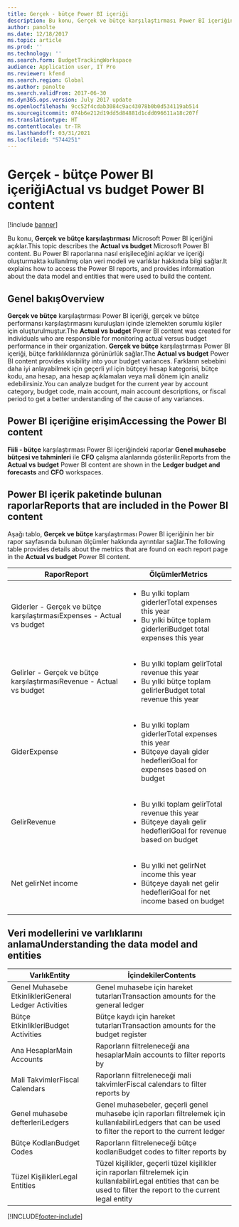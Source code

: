 ```yaml
---
title: Gerçek - bütçe Power BI içeriği
description: Bu konu, Gerçek ve bütçe karşılaştırması Power BI içeriğini açıklar. Raporlara nasıl erişileceğini açıklar ve veri modeli hakkında bilgi sağlar.
author: panolte
ms.date: 12/18/2017
ms.topic: article
ms.prod: ''
ms.technology: ''
ms.search.form: BudgetTrackingWorkspace
audience: Application user, IT Pro
ms.reviewer: kfend
ms.search.region: Global
ms.author: panolte
ms.search.validFrom: 2017-06-30
ms.dyn365.ops.version: July 2017 update
ms.openlocfilehash: 9cc52f4cdab3084c9ac43078b0b0d534119ab514
ms.sourcegitcommit: 074b6e212d19dd5d84881d1cdd096611a18c207f
ms.translationtype: HT
ms.contentlocale: tr-TR
ms.lasthandoff: 03/31/2021
ms.locfileid: "5744251"
---
```

# <a name="actual-vs-budget-power-bi-content"></a><span data-ttu-id="72207-104">Gerçek - bütçe Power BI içeriği</span><span class="sxs-lookup"><span data-stu-id="72207-104">Actual vs budget Power BI content</span></span>

[!include [banner](../includes/banner.md)]

<span data-ttu-id="72207-105">Bu konu, **Gerçek ve bütçe karşılaştırması** Microsoft Power BI içeriğini açıklar.</span><span class="sxs-lookup"><span data-stu-id="72207-105">This topic describes the **Actual vs budget** Microsoft Power BI content.</span></span> <span data-ttu-id="72207-106">Bu Power BI raporlarına nasıl erişileceğini açıklar ve içeriği oluşturmakta kullanılmış olan veri modeli ve varlıklar hakkında bilgi sağlar.</span><span class="sxs-lookup"><span data-stu-id="72207-106">It explains how to access the Power BI reports, and provides information about the data model and entities that were used to build the content.</span></span>

## <a name="overview"></a><span data-ttu-id="72207-107">Genel bakış</span><span class="sxs-lookup"><span data-stu-id="72207-107">Overview</span></span>

<span data-ttu-id="72207-108">**Gerçek ve bütçe** karşılaştırması Power BI içeriği, gerçek ve bütçe performansı karşılaştırmasını kuruluşları içinde izlemekten sorumlu kişiler için oluşturulmuştur.</span><span class="sxs-lookup"><span data-stu-id="72207-108">The **Actual vs budget** Power BI content was created for individuals who are responsible for monitoring actual versus budget performance in their organization.</span></span> <span data-ttu-id="72207-109">**Gerçek ve bütçe** karşılaştırması Power BI içeriği, bütçe farklılıklarınıza görünürlük sağlar.</span><span class="sxs-lookup"><span data-stu-id="72207-109">The **Actual vs budget** Power BI content provides visibility into your budget variances.</span></span> <span data-ttu-id="72207-110">Farkların sebebini daha iyi anlayabilmek için geçerli yıl için bütçeyi hesap kategorisi, bütçe kodu, ana hesap, ana hesap açıklamaları veya mali dönem için analiz edebilirsiniz.</span><span class="sxs-lookup"><span data-stu-id="72207-110">You can analyze budget for the current year by account category, budget code, main account, main account descriptions, or fiscal period to get a better understanding of the cause of any variances.</span></span>

## <a name="accessing-the-power-bi-content"></a><span data-ttu-id="72207-111">Power BI içeriğine erişim</span><span class="sxs-lookup"><span data-stu-id="72207-111">Accessing the Power BI content</span></span>
<span data-ttu-id="72207-112">**Fiili - bütçe** karşılaştırması Power BI içeriğindeki raporlar **Genel muhasebe bütçesi ve tahminleri** ile **CFO** çalışma alanlarında gösterilir.</span><span class="sxs-lookup"><span data-stu-id="72207-112">Reports from the **Actual vs budget** Power BI content are shown in the **Ledger budget and forecasts** and **CFO** workspaces.</span></span>

## <a name="reports-that-are-included-in-the-power-bi-content"></a><span data-ttu-id="72207-113">Power BI içerik paketinde bulunan raporlar</span><span class="sxs-lookup"><span data-stu-id="72207-113">Reports that are included in the Power BI content</span></span>
<span data-ttu-id="72207-114">Aşağı tablo, **Gerçek ve bütçe** karşılaştırması Power BI içeriğinin her bir rapor sayfasında bulunan ölçümler hakkında ayrıntılar sağlar.</span><span class="sxs-lookup"><span data-stu-id="72207-114">The following table provides details about the metrics that are found on each report page in the **Actual vs budget** Power BI content.</span></span>

| <span data-ttu-id="72207-115">Rapor</span><span class="sxs-lookup"><span data-stu-id="72207-115">Report</span></span>                      | <span data-ttu-id="72207-116">Ölçümler</span><span class="sxs-lookup"><span data-stu-id="72207-116">Metrics</span></span>                                                                             |
|-----------------------------|-------------------------------------------------------------------------------------|
| <span data-ttu-id="72207-117">Giderler - Gerçek ve bütçe karşılaştırması</span><span class="sxs-lookup"><span data-stu-id="72207-117">Expenses - Actual vs budget</span></span> | <ul><li><span data-ttu-id="72207-118">Bu yılki toplam giderler</span><span class="sxs-lookup"><span data-stu-id="72207-118">Total expenses this year</span></span></li><li><span data-ttu-id="72207-119">Bu yılki bütçe toplam giderleri</span><span class="sxs-lookup"><span data-stu-id="72207-119">Budget total expenses this year</span></span></li></ul>  |
| <span data-ttu-id="72207-120">Gelirler - Gerçek ve bütçe karşılaştırması</span><span class="sxs-lookup"><span data-stu-id="72207-120">Revenue - Actual vs budget</span></span>  | <ul><li><span data-ttu-id="72207-121">Bu yılki toplam gelir</span><span class="sxs-lookup"><span data-stu-id="72207-121">Total revenue this year</span></span></li><li><span data-ttu-id="72207-122">Bu yılki bütçe toplam gelirler</span><span class="sxs-lookup"><span data-stu-id="72207-122">Budget total revenue this year</span></span></li><ul>     |
| <span data-ttu-id="72207-123">Gider</span><span class="sxs-lookup"><span data-stu-id="72207-123">Expense</span></span>                     | <ul><li><span data-ttu-id="72207-124">Bu yılki toplam giderler</span><span class="sxs-lookup"><span data-stu-id="72207-124">Total expenses this year</span></span></li><li><span data-ttu-id="72207-125">Bütçeye dayalı gider hedefleri</span><span class="sxs-lookup"><span data-stu-id="72207-125">Goal for expenses based on budget</span></span></li><ul> |
| <span data-ttu-id="72207-126">Gelir</span><span class="sxs-lookup"><span data-stu-id="72207-126">Revenue</span></span>                     | <ul><li><span data-ttu-id="72207-127">Bu yılki toplam gelir</span><span class="sxs-lookup"><span data-stu-id="72207-127">Total revenue this year</span></span></li><li><span data-ttu-id="72207-128">Bütçeye dayalı gelir hedefleri</span><span class="sxs-lookup"><span data-stu-id="72207-128">Goal for revenue based on budget</span></span></li><ul>   |
| <span data-ttu-id="72207-129">Net gelir</span><span class="sxs-lookup"><span data-stu-id="72207-129">Net income</span></span>                  | <ul><li><span data-ttu-id="72207-130">Bu yılki net gelir</span><span class="sxs-lookup"><span data-stu-id="72207-130">Net income this year</span></span></li><li><span data-ttu-id="72207-131">Bütçeye dayalı net gelir hedefleri</span><span class="sxs-lookup"><span data-stu-id="72207-131">Goal for net income based on budget</span></span></li><ul>   |

## <a name="understanding-the-data-model-and-entities"></a><span data-ttu-id="72207-132">Veri modellerini ve varlıklarını anlama</span><span class="sxs-lookup"><span data-stu-id="72207-132">Understanding the data model and entities</span></span>

| <span data-ttu-id="72207-133">Varlık</span><span class="sxs-lookup"><span data-stu-id="72207-133">Entity</span></span>                    | <span data-ttu-id="72207-134">İçindekiler</span><span class="sxs-lookup"><span data-stu-id="72207-134">Contents</span></span>                                                                         |
|---------------------------|----------------------------------------------------------------------------------|
| <span data-ttu-id="72207-135">Genel Muhasebe Etkinlikleri</span><span class="sxs-lookup"><span data-stu-id="72207-135">General Ledger Activities</span></span> | <span data-ttu-id="72207-136">Genel muhasebe için hareket tutarları</span><span class="sxs-lookup"><span data-stu-id="72207-136">Transaction amounts for the general ledger</span></span>                                       |
| <span data-ttu-id="72207-137">Bütçe Etkinlikleri</span><span class="sxs-lookup"><span data-stu-id="72207-137">Budget Activities</span></span>         | <span data-ttu-id="72207-138">Bütçe kaydı için hareket tutarları</span><span class="sxs-lookup"><span data-stu-id="72207-138">Transaction amounts for the budget register</span></span>                                      |
| <span data-ttu-id="72207-139">Ana Hesaplar</span><span class="sxs-lookup"><span data-stu-id="72207-139">Main Accounts</span></span>             | <span data-ttu-id="72207-140">Raporların filtreleneceği ana hesaplar</span><span class="sxs-lookup"><span data-stu-id="72207-140">Main accounts to filter reports by</span></span>                                               |
| <span data-ttu-id="72207-141">Mali Takvimler</span><span class="sxs-lookup"><span data-stu-id="72207-141">Fiscal Calendars</span></span>          | <span data-ttu-id="72207-142">Raporların filtreleneceği mali takvimler</span><span class="sxs-lookup"><span data-stu-id="72207-142">Fiscal calendars to filter reports by</span></span>                                            |
| <span data-ttu-id="72207-143">Genel muhasebe defterleri</span><span class="sxs-lookup"><span data-stu-id="72207-143">Ledgers</span></span>                   | <span data-ttu-id="72207-144">Genel muhasebeler, geçerli genel muhasebe için raporları filtrelemek için kullanılabilir</span><span class="sxs-lookup"><span data-stu-id="72207-144">Ledgers that can be used to filter the report to the current ledger</span></span>              |
| <span data-ttu-id="72207-145">Bütçe Kodları</span><span class="sxs-lookup"><span data-stu-id="72207-145">Budget Codes</span></span>              | <span data-ttu-id="72207-146">Raporların filtreleneceği bütçe kodları</span><span class="sxs-lookup"><span data-stu-id="72207-146">Budget codes to filter reports by</span></span>                                                |
| <span data-ttu-id="72207-147">Tüzel Kişilikler</span><span class="sxs-lookup"><span data-stu-id="72207-147">Legal Entities</span></span>            | <span data-ttu-id="72207-148">Tüzel kişilikler, geçerli tüzel kişilikler için raporları filtrelemek için kullanılabilir</span><span class="sxs-lookup"><span data-stu-id="72207-148">Legal entities that can be used to filter the report to the current legal entity</span></span> |


[!INCLUDE[footer-include](../../../includes/footer-banner.md)]